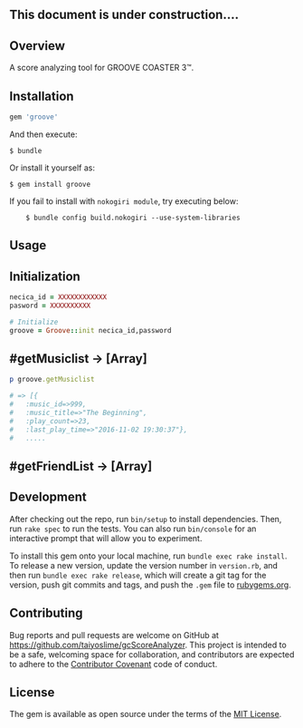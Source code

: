 ## This document is under construction....

## Overview

A score analyzing tool for GROOVE COASTER 3™.

## Installation


```ruby
gem 'groove'
```

And then execute:

    $ bundle

Or install it yourself as:

    $ gem install groove

If you fail to install with `nokogiri module`, try executing below:

```
	$ bundle config build.nokogiri --use-system-libraries
```

## Usage

## Initialization

```ruby
necica_id = XXXXXXXXXXXX
pasword = XXXXXXXXXX

# Initialize
groove = Groove::init necica_id,password
```

## #getMusiclist -> [Array]

```ruby
p groove.getMusiclist

# => [{
# 	:music_id=>999,
# 	:music_title=>"The Beginning",
# 	:play_count=>23,
# 	:last_play_time=>"2016-11-02 19:30:37"},
# 	.....
```
## #getFriendList -> [Array]




## Development

After checking out the repo, run `bin/setup` to install dependencies. Then, run `rake spec` to run the tests. You can also run `bin/console` for an interactive prompt that will allow you to experiment.

To install this gem onto your local machine, run `bundle exec rake install`. To release a new version, update the version number in `version.rb`, and then run `bundle exec rake release`, which will create a git tag for the version, push git commits and tags, and push the `.gem` file to [rubygems.org](https://rubygems.org).

## Contributing

Bug reports and pull requests are welcome on GitHub at https://github.com/taiyoslime/gcScoreAnalyzer. This project is intended to be a safe, welcoming space for collaboration, and contributors are expected to adhere to the [Contributor Covenant](http://contributor-covenant.org) code of conduct.


## License

The gem is available as open source under the terms of the [MIT License](http://opensource.org/licenses/MIT).
